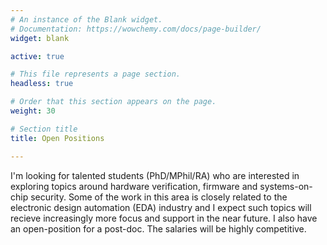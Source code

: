 ```yaml
---
# An instance of the Blank widget.
# Documentation: https://wowchemy.com/docs/page-builder/
widget: blank

active: true

# This file represents a page section.
headless: true

# Order that this section appears on the page.
weight: 30

# Section title
title: Open Positions

---
```




I'm looking for talented students (PhD/MPhil/RA) who are interested in exploring topics around hardware verification, firmware and systems-on-chip security.
 Some of the work in this area is closely related to the electronic design automation (EDA) industry and I expect such topics will recieve increasingly more focus and support in the near future. I also have an open-position for a post-doc. The salaries will be highly competitive.